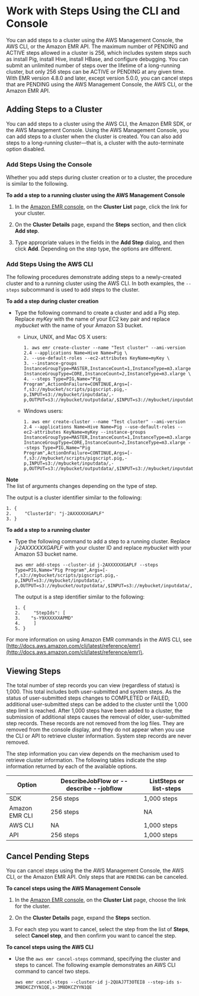 # Work with Steps Using the CLI and Console<a name="emr-work-with-steps"></a>

You can add steps to a cluster using the AWS Management Console, the AWS CLI, or the Amazon EMR API\. The maximum number of PENDING and ACTIVE steps allowed in a cluster is 256, which includes system steps such as install Pig, install Hive, install HBase, and configure debugging\. You can submit an unlimited number of steps over the lifetime of a long\-running cluster, but only 256 steps can be ACTIVE or PENDING at any given time\. With EMR version 4\.8\.0 and later, except version 5\.0\.0, you can cancel steps that are PENDING using the AWS Management Console, the AWS CLI, or the Amazon EMR API\.

## Adding Steps to a Cluster<a name="emr-add-steps"></a>

You can add steps to a cluster using the AWS CLI, the Amazon EMR SDK, or the AWS Management Console\. Using the AWS Management Console, you can add steps to a cluster when the cluster is created\. You can also add steps to a long\-running cluster—that is, a cluster with the auto\-terminate option disabled\.

### Add Steps Using the Console<a name="add-steps-console"></a>

Whether you add steps during cluster creation or to a cluster, the procedure is similar to the following\.

**To add a step to a running cluster using the AWS Management Console**

1. In the [Amazon EMR console](https://console.aws.amazon.com/elasticmapreduce), on the **Cluster List** page, click the link for your cluster\. 

1. On the **Cluster Details** page, expand the **Steps** section, and then click **Add step**\. 

1. Type appropriate values in the fields in the **Add Step** dialog, and then click **Add**\. Depending on the step type, the options are different\. 

### Add Steps Using the AWS CLI<a name="add-step-cli"></a>

The following procedures demonstrate adding steps to a newly\-created cluster and to a running cluster using the AWS CLI\. In both examples, the `--steps` subcommand is used to add steps to the cluster\. 

**To add a step during cluster creation**

+ Type the following command to create a cluster and add a Pig step\. Replace *myKey* with the name of your EC2 key pair and replace *mybucket* with the name of your Amazon S3 bucket\.

  + Linux, UNIX, and Mac OS X users:

    ```
    1. aws emr create-cluster --name "Test cluster" --ami-version 2.4 --applications Name=Hive Name=Pig \
    2. --use-default-roles --ec2-attributes KeyName=myKey \
    3. --instance-groups InstanceGroupType=MASTER,InstanceCount=1,InstanceType=m3.xlarge InstanceGroupType=CORE,InstanceCount=2,InstanceType=m3.xlarge \
    4. --steps Type=PIG,Name="Pig Program",ActionOnFailure=CONTINUE,Args=[-f,s3://mybucket/scripts/pigscript.pig,-p,INPUT=s3://mybucket/inputdata/,-p,OUTPUT=s3://mybucket/outputdata/,$INPUT=s3://mybucket/inputdata/,$OUTPUT=s3://mybucket/outputdata/]
    ```

  + Windows users:

    ```
    1. aws emr create-cluster --name "Test cluster" --ami-version 2.4 --applications Name=Hive Name=Pig --use-default-roles --ec2-attributes KeyName=myKey --instance-groups InstanceGroupType=MASTER,InstanceCount=1,InstanceType=m3.xlarge InstanceGroupType=CORE,InstanceCount=2,InstanceType=m3.xlarge --steps Type=PIG,Name="Pig Program",ActionOnFailure=CONTINUE,Args=[-f,s3://mybucket/scripts/pigscript.pig,-p,INPUT=s3://mybucket/inputdata/,-p,OUTPUT=s3://mybucket/outputdata/,$INPUT=s3://mybucket/inputdata/,$OUTPUT=s3://mybucket/outputdata/]
    ```
**Note**  
The list of arguments changes depending on the type of step\.

  The output is a cluster identifier similar to the following: 

  ```
  1. {
  2.     "ClusterId": "j-2AXXXXXXGAPLF"
  3. }
  ```

**To add a step to a running cluster**

+ Type the following command to add a step to a running cluster\. Replace *j\-2AXXXXXXGAPLF* with your cluster ID and replace *mybucket* with your Amazon S3 bucket name\. 

  ```
  aws emr add-steps --cluster-id j-2AXXXXXXGAPLF --steps Type=PIG,Name="Pig Program",Args=[-f,s3://mybucket/scripts/pigscript.pig,-p,INPUT=s3://mybucket/inputdata/,-p,OUTPUT=s3://mybucket/outputdata/,$INPUT=s3://mybucket/inputdata/,$OUTPUT=s3://mybucket/outputdata/] 
  ```

   The output is a step identifier similar to the following:

  ```
  1. {
  2.     "StepIds": [
  3. 	"s-Y9XXXXXXAPMD"
  4.     ]
  5. }
  ```

For more information on using Amazon EMR commands in the AWS CLI, see [http://docs.aws.amazon.com/cli/latest/reference/emr](http://docs.aws.amazon.com/cli/latest/reference/emr)\.

## Viewing Steps<a name="emr-view-steps"></a>

The total number of step records you can view \(regardless of status\) is 1,000\. This total includes both user\-submitted and system steps\. As the status of user\-submitted steps changes to COMPLETED or FAILED, additional user\-submitted steps can be added to the cluster until the 1,000 step limit is reached\. After 1,000 steps have been added to a cluster, the submission of additional steps causes the removal of older, user\-submitted step records\. These records are not removed from the log files\. They are removed from the console display, and they do not appear when you use the CLI or API to retrieve cluster information\. System step records are never removed\.

The step information you can view depends on the mechanism used to retrieve cluster information\. The following tables indicate the step information returned by each of the available options\. 


| Option | DescribeJobFlow or \-\-describe \-\-jobflow | ListSteps or list\-steps | 
| --- | --- | --- | 
| SDK | 256 steps | 1,000 steps | 
| Amazon EMR CLI | 256 steps | NA | 
| AWS CLI | NA | 1,000 steps | 
| API | 256 steps | 1,000 steps | 

## Cancel Pending Steps<a name="emr-cancel-steps"></a>

You can cancel steps using the the AWS Management Console, the AWS CLI, or the Amazon EMR API\. Only steps that are `PENDING` can be canceled\.

**To cancel steps using the AWS Management Console**

1. In the [Amazon EMR console](https://console.aws.amazon.com/elasticmapreduce), on the **Cluster List** page, choose the link for the cluster\. 

1. On the **Cluster Details** page, expand the **Steps** section\.

1. For each step you want to cancel, select the step from the list of **Steps**, select **Cancel step**, and then confirm you want to cancel the step\.

**To cancel steps using the AWS CLI**

+ Use the `aws emr cancel-steps` command, specifying the cluster and steps to cancel\. The following example demonstrates an AWS CLI command to cancel two steps\.

  ```
  aws emr cancel-steps --cluster-id j-2QUAJ7T3OTEI8 --step-ids s-3M8DKCZYYN1QE,s-3M8DKCZYYN1QE
  ```
